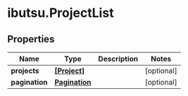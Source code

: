 # ibutsu.ProjectList

## Properties

Name | Type | Description | Notes
------------ | ------------- | ------------- | -------------
**projects** | [**[Project]**](Project.md) |  | [optional] 
**pagination** | [**Pagination**](Pagination.md) |  | [optional] 


